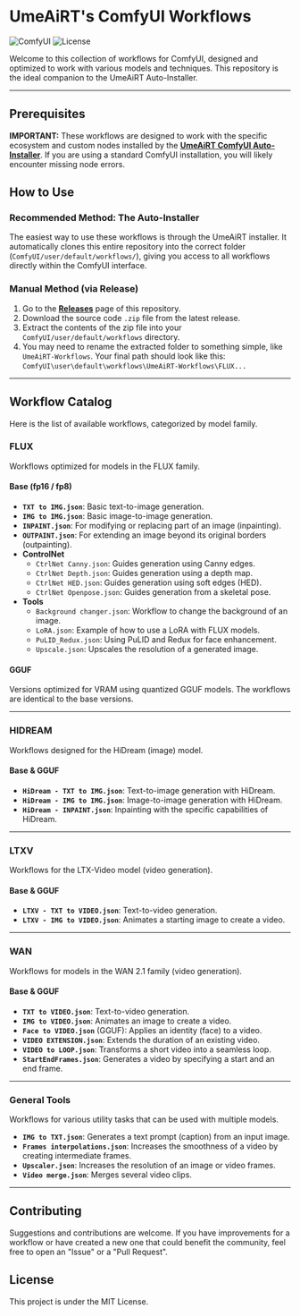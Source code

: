 # UmeAiRT's ComfyUI Workflows

![ComfyUI](https://img.shields.io/badge/ComfyUI-Workflow%20Collection-orange.svg)
![License](https://img.shields.io/badge/License-MIT-green.svg)

Welcome to this collection of workflows for ComfyUI, designed and optimized to work with various models and techniques. This repository is the ideal companion to the UmeAiRT Auto-Installer.

---

## Prerequisites

**IMPORTANT:** These workflows are designed to work with the specific ecosystem and custom nodes installed by the **[UmeAiRT ComfyUI Auto-Installer](https://github.com/UmeAiRT/ComfyUI-Auto_installer)**. If you are using a standard ComfyUI installation, you will likely encounter missing node errors.

## How to Use

### Recommended Method: The Auto-Installer
The easiest way to use these workflows is through the UmeAiRT installer. It automatically clones this entire repository into the correct folder (`ComfyUI/user/default/workflows/`), giving you access to all workflows directly within the ComfyUI interface.

### Manual Method (via Release)
1.  Go to the [**Releases**](https://github.com/UmeAiRT/ComfyUI-Workflows/releases) page of this repository.
2.  Download the source code `.zip` file from the latest release.
3.  Extract the contents of the zip file into your `ComfyUI/user/default/workflows` directory.
4.  You may need to rename the extracted folder to something simple, like `UmeAiRT-Workflows`. Your final path should look like this: `ComfyUI\user\default\workflows\UmeAiRT-Workflows\FLUX...`

---

## Workflow Catalog

Here is the list of available workflows, categorized by model family.

### FLUX
Workflows optimized for models in the FLUX family.

#### Base (fp16 / fp8)
* **`TXT to IMG.json`**: Basic text-to-image generation.
* **`IMG to IMG.json`**: Basic image-to-image generation.
* **`INPAINT.json`**: For modifying or replacing part of an image (inpainting).
* **`OUTPAINT.json`**: For extending an image beyond its original borders (outpainting).
* **ControlNet**
    * `CtrlNet Canny.json`: Guides generation using Canny edges.
    * `CtrlNet Depth.json`: Guides generation using a depth map.
    * `CtrlNet HED.json`: Guides generation using soft edges (HED).
    * `CtrlNet Openpose.json`: Guides generation from a skeletal pose.
* **Tools**
    * `Background changer.json`: Workflow to change the background of an image.
    * `LoRA.json`: Example of how to use a LoRA with FLUX models.
    * `PuLID_Redux.json`: Using PuLID and Redux for face enhancement.
    * `Upscale.json`: Upscales the resolution of a generated image.

#### GGUF
Versions optimized for VRAM using quantized GGUF models. The workflows are identical to the base versions.

---

### HIDREAM
Workflows designed for the HiDream (image) model.

#### Base & GGUF
* **`HiDream - TXT to IMG.json`**: Text-to-image generation with HiDream.
* **`HiDream - IMG to IMG.json`**: Image-to-image generation with HiDream.
* **`HiDream - INPAINT.json`**: Inpainting with the specific capabilities of HiDream.

---

### LTXV
Workflows for the LTX-Video model (video generation).

#### Base & GGUF
* **`LTXV - TXT to VIDEO.json`**: Text-to-video generation.
* **`LTXV - IMG to VIDEO.json`**: Animates a starting image to create a video.

---

### WAN
Workflows for models in the WAN 2.1 family (video generation).

#### Base & GGUF
* **`TXT to VIDEO.json`**: Text-to-video generation.
* **`IMG to VIDEO.json`**: Animates an image to create a video.
* **`Face to VIDEO.json`** (GGUF): Applies an identity (face) to a video.
* **`VIDEO EXTENSION.json`**: Extends the duration of an existing video.
* **`VIDEO to LOOP.json`**: Transforms a short video into a seamless loop.
* **`StartEndFrames.json`**: Generates a video by specifying a start and an end frame.

---

### General Tools
Workflows for various utility tasks that can be used with multiple models.

* **`IMG to TXT.json`**: Generates a text prompt (caption) from an input image.
* **`Frames interpolations.json`**: Increases the smoothness of a video by creating intermediate frames.
* **`Upscaler.json`**: Increases the resolution of an image or video frames.
* **`Video merge.json`**: Merges several video clips.

---

## Contributing

Suggestions and contributions are welcome. If you have improvements for a workflow or have created a new one that could benefit the community, feel free to open an "Issue" or a "Pull Request".

## License

This project is under the MIT License.

